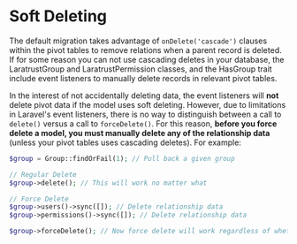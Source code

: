# Soft Deleting

The default migration takes advantage of `onDelete('cascade')` clauses within the pivot tables to remove relations when a parent record is deleted. If for some reason you can not use cascading deletes in your database, the LaratrustGroup and LaratrustPermission classes, and the HasGroup trait include event listeners to manually delete records in relevant pivot tables.

In the interest of not accidentally deleting data, the event listeners will **not** delete pivot data if the model uses soft deleting. However, due to limitations in Laravel's event listeners, there is no way to distinguish between a call to `delete()` versus a call to `forceDelete()`. For this reason, **before you force delete a model, you must manually delete any of the relationship data** (unless your pivot tables uses cascading deletes). For example:

```php
$group = Group::findOrFail(1); // Pull back a given group

// Regular Delete
$group->delete(); // This will work no matter what

// Force Delete
$group->users()->sync([]); // Delete relationship data
$group->permissions()->sync([]); // Delete relationship data

$group->forceDelete(); // Now force delete will work regardless of whether the pivot table has cascading delete
```